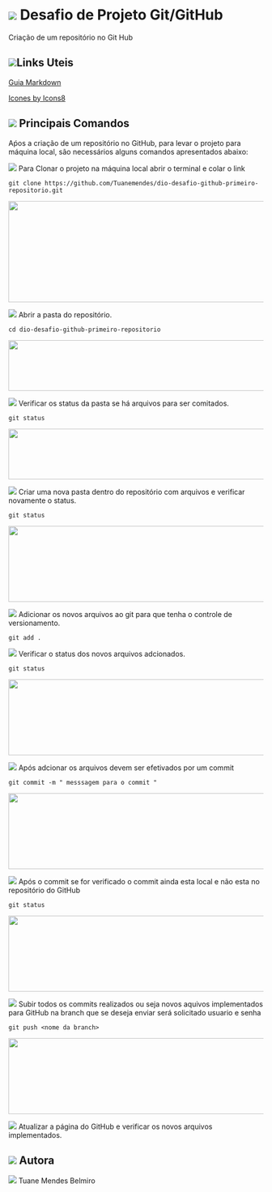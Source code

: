 
# <img src="https://img.icons8.com/clouds/60/null/code-fork.png"/> Desafio de Projeto Git/GitHub


Criação de um repositório no Git Hub

## <img src="https://img.icons8.com/clouds/50/null/link.png"/>Links Uteis 
[Guia Markdown](https://www.markdownguide.org/basic-syntax/#html)

[Icones by Icons8](https://icons8.com/icon/3BtkDrfVvCW9/programming-flag) 

## <img src="https://img.icons8.com/clouds/50/null/programming-flag.png"/> Principais Comandos 
Aṕos a criação de um repositório no GitHub, para levar o projeto para máquina local, são necessários alguns comandos apresentados abaixo: 

<img src="https://img.icons8.com/office/16/null/code-fork.png"/> Para  Clonar o projeto na máquina local abrir o terminal e colar o link
 
`` git clone https://github.com/Tuanemendes/dio-desafio-github-primeiro-repositorio.git ``

<img src="https://user-images.githubusercontent.com/54903202/211164035-beb55c21-2d0e-440a-9bf5-d157de3d80bb.png" width="700" height="200">

<img src="https://img.icons8.com/office/16/null/code-fork.png"/> Abrir a pasta do repositório.

`` cd dio-desafio-github-primeiro-repositorio ``

<img src="https://user-images.githubusercontent.com/54903202/211165577-99f30ea8-f77b-468f-9915-0fd53195aa4d.png" width="700" height="100">

<img src="https://img.icons8.com/office/16/null/code-fork.png"/> Verificar os status da pasta se há arquivos para ser comitados.  

`` git status ``

<img src="https://user-images.githubusercontent.com/54903202/211165826-ac0edf27-016e-40c1-b163-c6ab80bf75f8.png" width="700" height="100">

<img src="https://img.icons8.com/office/16/null/code-fork.png"/> Criar uma nova pasta dentro do repositório com arquivos e verificar novamente o status. 

`` git status ``

<img src="https://user-images.githubusercontent.com/54903202/211166119-1a32fe93-f853-42e1-a7ed-50b48a9de44c.png" width="700" height="150">

<img src="https://img.icons8.com/office/16/null/code-fork.png"/> Adicionar os novos arquivos ao git para que tenha o controle de versionamento. 

`` git add . ``

<img src="https://img.icons8.com/office/16/null/code-fork.png"/> Verificar o status dos novos arquivos adcionados.

`` git status ``

<img src="https://user-images.githubusercontent.com/54903202/211166215-16e0f9c5-9ff5-42a1-abaf-c58606e53e07.png" width="700" height="150">

<img src="https://img.icons8.com/office/16/null/code-fork.png"/> Após adcionar os arquivos devem ser efetivados por um commit 

`` git commit -m " messsagem para o commit "  ``

<img src="https://user-images.githubusercontent.com/54903202/211166432-a9a52197-06bc-420f-a12c-63e5e7db2292.png" width="700" height="150">

<img src="https://img.icons8.com/office/16/null/code-fork.png"/> Após o commit se for verificado o commit ainda esta local e não esta no repositório do GitHub  

`` git status ``

<img src="https://user-images.githubusercontent.com/54903202/211166591-a1121cc3-d98e-46d9-90fd-57c2001ae835.png" width="700" height="150">

<img src="https://img.icons8.com/office/16/null/code-fork.png"/> Subir todos os commits realizados ou seja novos aquivos implementados para GitHub na branch que se deseja enviar será solicitado usuario e senha 

`` git push <nome da branch> ``

<img src="https://user-images.githubusercontent.com/54903202/211166854-3110e95b-3c47-49c9-9941-99c13e444539.png" width="700" height="150">

<img src="https://img.icons8.com/office/16/null/code-fork.png"/> Atualizar a página do GitHub e verificar os novos arquivos implementados. 

## <img src="https://img.icons8.com/clouds/50/null/programming-flag.png"/> Autora 

<img src="https://img.icons8.com/office/16/null/code-fork.png"/> Tuane Mendes Belmiro







